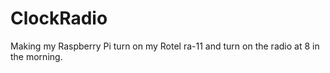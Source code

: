 # ClockRadio
Making my Raspberry Pi turn on my Rotel ra-11 and turn on the radio at 8 in the morning.
